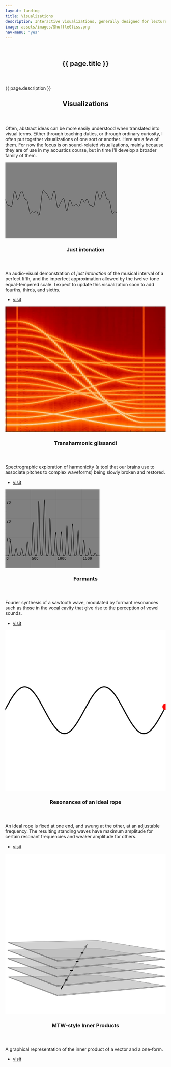 ```yaml
---
layout: landing
title: Visualizations
description: Interactive visualizations, generally designed for lecture demonstrations.
image: assets/images/ShuffleGliss.png
nav-menu: "yes"
---
```


<!-- Banner -->
<!-- Note: The "styleN" class below should match that of the header element. -->
<section id="banner" class="style2">
	<div class="inner">
		<span class="image">
			<img src="{{ site.baseurl }}/{{ page.image }}" alt="" />
		</span>
		<header class="major">
			<h1>{{ page.title }}</h1>
		</header>
		<div class="content">
			<p>{{ page.description }}</p>
		</div>
	</div>
</section>

<!-- Main -->
<div id="main">

<!-- One -->
<section id="one">
	<div class="inner">
		<header class="major">
			<h2>Visualizations</h2>
		</header>
		<p>
Often, abstract ideas can be more easily understood when translated into visual terms. Either through teaching duties, or through ordinary curiosity, I often put together visualizations of one sort or another. Here are a few of them. For now the focus is on sound-related visualizations, mainly because they are of use in my acoustics course, but in time I'll develop a broader family of them.
</p>
	</div>
</section>

<!-- Two -->
<section id="two" class="spotlights">
	<section>
		<a href="visualizations/justintonation.html" class="image">
			<img src="assets/images/Waveform.png" alt="" data-position="center center" />
		</a>
		<div class="content">
			<div class="inner">
				<header class="major">
					<h3>Just intonation</h3>
				</header>
				<p>An audio-visual demonstration of <i>just intonation</i> of the musical interval of a perfect fifth, and the imperfect approximation allowed by the twelve-tone equal-tempered scale. I expect to update this visualization soon to add fourths, thirds, and sixths.
</p>
				<ul class="actions">
					<li><a href="visualizations/justintonation.html" class="button">visit</a></li>
				</ul>
			</div>
		</div>
	</section>
	<section>
		<a href="visualizations/transharmonics.html" class="image">
			<img src="assets/images/ShuffleGliss.png" alt="" data-position="top center" />
		</a>
		<div class="content">
			<div class="inner">
				<header class="major">
					<h3>Transharmonic glissandi</h3>
				</header>
				<p>Spectrographic exploration of harmonicity (a tool that our brains use to associate pitches to complex waveforms) being slowly broken and restored.</p>
				<ul class="actions">
					<li><a href="visualizations/transharmonics.html" class="button">visit</a></li>
				</ul>
			</div>
		</div>
	</section>
	<section>
		<a href="visualizations/formants.html" class="image">
		   	<img src="assets/images/formantSpectrum.png" alt="" data-position="top center" />
		</a>
		<div class="content">
			<div class="inner">
				<header class="major">
					<h3>Formants</h3>
				</header>
				<p>Fourier synthesis of a sawtooth wave, modulated by <it>formant resonances</it> such as those in the vocal cavity that give rise to the perception of vowel sounds.</p>
				<ul class="actions">
					<li><a href="visualizations/formants.html" class="button">visit</a></li>
				</ul>
			</div>
		</div>
	</section>
	<section>
		<a href="visualizations/swingingrope.html" class="image">
			<img src="assets/images/stringmode.png" alt="" data-position="top center" />
		</a>
		<div class="content">
			<div class="inner">
				<header class="major">
					<h3>Resonances of an ideal rope</h3>
				</header>
				<p>An ideal rope is fixed at one end, and swung at the other, at an adjustable frequency. The resulting <it>standing waves</it> have maximum amplitude for certain resonant frequencies and weaker amplitude for others.</p>
				<ul class="actions">
					<li><a href="visualizations/swingingrope.html" class="button">visit</a></li>
				</ul>
			</div>
		</div>
	</section>
	<section>
		<a href="visualizations/innerproduct.html" class="image">
		   	<img src="assets/images/piercingform.png" alt="" data-position="top center" />
		</a>
		<div class="content">
			<div class="inner">
				<header class="major">
					<h3>MTW-style Inner Products</h3>
				</header>
				<p>A graphical representation of the inner product of a vector and a one-form.</p>
				<ul class="actions">
					<li><a href="visualizations/innerproduct.html" class="button">visit</a></li>
				</ul>
			</div>
		</div>
	</section>


